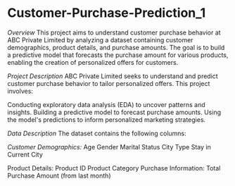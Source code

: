 # Customer-Purchase-Prediction_1
*Overview*
This project aims to understand customer purchase behavior at ABC Private Limited by analyzing a dataset containing customer demographics, product details, and purchase amounts. The goal is to build a predictive model that forecasts the purchase amount for various products, enabling the creation of personalized offers for customers.

*Project Description*
ABC Private Limited seeks to understand and predict customer purchase behavior to tailor personalized offers. This project involves:

Conducting exploratory data analysis (EDA) to uncover patterns and insights.
Building a predictive model to forecast purchase amounts.
Using the model's predictions to inform personalized marketing strategies.

*Data Description*
The dataset contains the following columns:

*Customer Demographics:*
Age
Gender
Marital Status
City Type
Stay in Current City

Product Details:
Product ID
Product Category
Purchase Information:
Total Purchase Amount (from last month)
